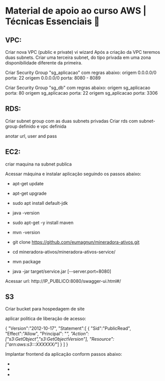 # Material de apoio ao curso AWS | Técnicas Essenciais 🙂

## VPC:

Criar nova VPC (public e private) vi wizard
Após a criação da VPC teremos duas subnets. Criar uma terceira subnet, do tipo privada em uma zona disponibilidade diferente da primeira.

Criar Security Group "sg_aplicacao" com regras abaixo:
origem 0.0.0.0/0	 porta: 22
origem 0.0.0.0/0	 porta: 8080 - 8089

Criar Security Group "sg_db" com regras abaixo:
origem sg_aplicacao	 porta: 80
origem sg_aplicacao	 porta: 22
origem sg_aplicacao	 porta: 3306


## RDS: 
Criar subnet group com as duas subnets privadas
Criar rds com subnet-group definido e vpc definida

anotar url, user and pass

## EC2:
criar maquina na subnet publica

Acessar máquina e instalar aplicação seguindo os passos abaixo:

- apt-get update
- apt-get upgrade

- sudo apt install default-jdk
- java -version

- sudo apt-get -y install maven
- mvn -version

- git clone https://github.com/eumagnun/mineradora-ativos.git

- cd mineradora-ativos/mineradora-ativos-service/

- mvn package

- java -jar target/service.jar [--server.port=8080]


Acessar url:
http://IP_PUBLICO:8080/swagger-ui.html#/


## S3

Criar bucket para hospedagem de site

aplicar politica de liberação de acesso:


{
  "Version":"2012-10-17",
  "Statement":[
    {
      "Sid":"PublicRead",
      "Effect":"Allow",
      "Principal": "*",
      "Action":["s3:GetObject","s3:GetObjectVersion"],
      "Resource":["arn:aws:s3:::XXXXXX/*"]
    }
  ]
}


Implantar frontend da aplicação conform passos abaixo:

- 
- 
- 
